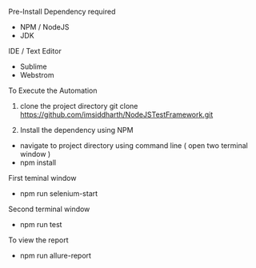 Pre-Install Dependency required
- NPM / NodeJS
- JDK

IDE / Text Editor
- Sublime
- Webstrom

To Execute the Automation

1. clone the project directory
git clone https://github.com/imsiddharth/NodeJSTestFramework.git

2. Install the dependency using NPM
- navigate to project directory using command line ( open two terminal window )
- npm install

First teminal window
- npm run selenium-start

Second terminal window
- npm run test

To view the report
- npm run allure-report





